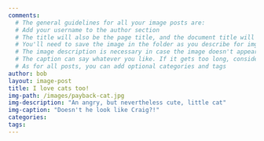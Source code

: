 ```yaml
---
comments:
  # The general guidelines for all your image posts are:
  # Add your username to the author section
  # The title will also be the page title, and the document title will appear in the url address
  # You'll need to save the image in the folder as you describe for img-path, or you could link to a cloud storage service like Dropbox
  # The image description is necessary in case the image doesn't appear properly, and means people who can't see can access the information
  # The caption can say whatever you like. If it gets too long, consider using a long-form post
  # As for all posts, you can add optional categories and tags
author: bob
layout: image-post
title: I love cats too!
img-path: /images/payback-cat.jpg
img-description: "An angry, but nevertheless cute, little cat"
img-caption: "Doesn't he look like Craig?!"
categories:
tags:
---
```

<!-- Add your markdown here. See http://markdowntutorial.com/ for a getting-started guide -->